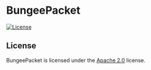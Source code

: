 # BungeePacket

[![License](https://img.shields.io/github/license/LXGaming/BungeePacket?label=License&cacheSeconds=86400)](https://github.com/LXGaming/BungeePacket/blob/master/LICENSE)

## License
BungeePacket is licensed under the [Apache 2.0](https://github.com/LXGaming/BungeePacket/blob/master/LICENSE) license.